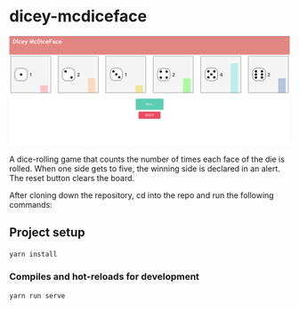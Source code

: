 # dicey-mcdiceface
![](https://github.com/AaronStearns/dicey-mcdiceface/blob/master/dicey.png)


A dice-rolling game that counts the number of times each face of the die is rolled. When one side gets to five, the winning side is declared in an alert. The reset button clears the board. 

After cloning down the repository, cd into the repo and run the following commands:

## Project setup
```
yarn install
```

### Compiles and hot-reloads for development
```
yarn run serve
```
